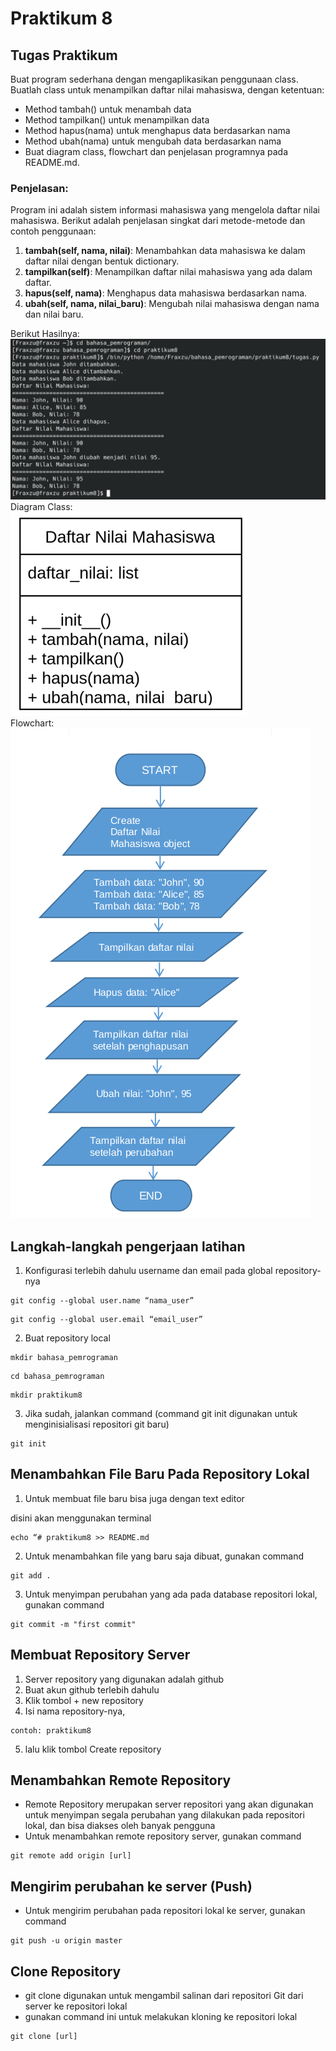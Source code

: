 # Praktikum 8


## Tugas Praktikum

Buat program sederhana dengan mengaplikasikan penggunaan class. Buatlah
class untuk menampilkan daftar nilai mahasiswa, dengan ketentuan:
- Method tambah() untuk menambah data
- Method tampilkan() untuk menampilkan data
- Method hapus(nama) untuk menghapus data berdasarkan nama
- Method ubah(nama) untuk mengubah data berdasarkan nama
- Buat diagram class, flowchart dan penjelasan programnya pada README.md.

### Penjelasan:
Program ini adalah sistem informasi mahasiswa yang mengelola daftar nilai mahasiswa. Berikut adalah penjelasan singkat dari metode-metode dan contoh penggunaan:

1. **tambah(self, nama, nilai)**: Menambahkan data mahasiswa ke dalam daftar nilai dengan bentuk dictionary.
2. **tampilkan(self)**: Menampilkan daftar nilai mahasiswa yang ada dalam daftar.
3. **hapus(self, nama)**: Menghapus data mahasiswa berdasarkan nama.
4. **ubah(self, nama, nilai_baru)**: Mengubah nilai mahasiswa dengan nama dan nilai baru.


Berikut Hasilnya:
![alt text](https://github.com/ficzclay/praktikum8/blob/master/picture/1.png?raw=true)
<br>
Diagram Class:<br>
![alt text](https://github.com/ficzclay/praktikum8/blob/master/picture/2.png?raw=true)
<br>
Flowchart:<br>
![alt text](https://github.com/ficzclay/praktikum8/blob/master/picture/3.png?raw=true)

## Langkah-langkah pengerjaan latihan

1. Konfigurasi terlebih dahulu username dan email pada global repository-nya

```
git config --global user.name “nama_user”
```

```
git config --global user.email “email_user”
```

2. Buat repository local

```
mkdir bahasa_pemrograman
```

```
cd bahasa_pemrograman
```

```
mkdir praktikum8
```

3. Jika sudah, jalankan command (command git init digunakan untuk menginisialisasi repositori git baru)

```
git init
```

## Menambahkan File Baru Pada Repository Lokal

1. Untuk membuat file baru bisa juga dengan text editor

disini akan menggunakan terminal

```
echo “# praktikum8 >> README.md
```

2. Untuk menambahkan file yang baru saja dibuat, gunakan command

```
git add .
```

3. Untuk menyimpan perubahan yang ada pada database repositori
   lokal, gunakan command

```
git commit -m "first commit"
```

## Membuat Repository Server

1. Server repository yang digunakan adalah github
2. Buat akun github terlebih dahulu
3. Klik tombol + new repository
4. Isi nama repository-nya,

```
contoh: praktikum8
```

5. lalu klik tombol Create repository

## Menambahkan Remote Repository

- Remote Repository merupakan server repositori yang akan digunakan untuk menyimpan segala perubahan yang dilakukan pada repositori lokal, dan bisa diakses oleh banyak pengguna
- Untuk menambahkan remote repository server, gunakan command

```
git remote add origin [url]
```

## Mengirim perubahan ke server (Push)

- Untuk mengirim perubahan pada repositori lokal ke server, gunakan command

```
git push -u origin master
```

## Clone Repository

- git clone digunakan untuk mengambil salinan dari repositori Git dari server ke repositori lokal
- gunakan command ini untuk melakukan kloning ke repositori lokal

```
git clone [url]
```
